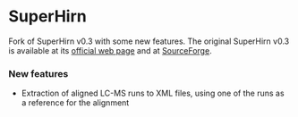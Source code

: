 # SuperHirn
Fork of SuperHirn v0.3 with some new features. The original SuperHirn v0.3 is
available at its
[official web page](http://tools.proteomecenter.org/wiki/index.php?title=Software:SuperHirn)
and at [SourceForge](https://sourceforge.net/projects/superhirn/).

### New features
- Extraction of aligned LC-MS runs to XML files, using one of the runs as a
reference for the alignment
